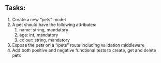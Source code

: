 ## Tasks:

1. Create a new “pets” model
2. A pet should have the following attributes:
    1. name: string, mandatory
    2. age: int, mandatory
    3. colour: string, mandatory
3. Expose the pets on a “/pets” route including validation middleware
4. Add both positive and negative functional tests to create, get and delete pets